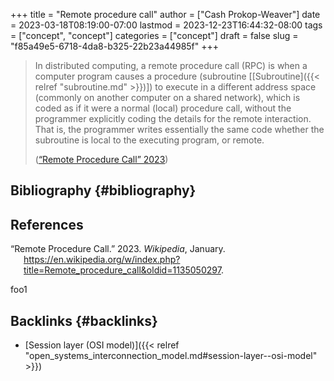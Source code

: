 +++
title = "Remote procedure call"
author = ["Cash Prokop-Weaver"]
date = 2023-03-18T08:19:00-07:00
lastmod = 2023-12-23T16:44:32-08:00
tags = ["concept", "concept"]
categories = ["concept"]
draft = false
slug = "f85a49e5-6718-4da8-b325-22b23a44985f"
+++

> In distributed computing, a remote procedure call (RPC) is when a computer program causes a procedure (subroutine [[Subroutine]({{< relref "subroutine.md" >}})]) to execute in a different address space (commonly on another computer on a shared network), which is coded as if it were a normal (local) procedure call, without the programmer explicitly coding the details for the remote interaction. That is, the programmer writes essentially the same code whether the subroutine is local to the executing program, or remote.
>
> (<a href="#citeproc_bib_item_1">“Remote Procedure Call” 2023</a>)


## Bibliography {#bibliography}

## References

<style>.csl-entry{text-indent: -1.5em; margin-left: 1.5em;}</style><div class="csl-bib-body">
  <div class="csl-entry"><a id="citeproc_bib_item_1"></a>“Remote Procedure Call.” 2023. <i>Wikipedia</i>, January. <a href="https://en.wikipedia.org/w/index.php?title=Remote_procedure_call&oldid=1135050297">https://en.wikipedia.org/w/index.php?title=Remote_procedure_call&#38;oldid=1135050297</a>.</div>
</div>

foo1


## Backlinks {#backlinks}

-   [Session layer (OSI model)]({{< relref "open_systems_interconnection_model.md#session-layer--osi-model" >}})
